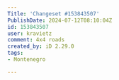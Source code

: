 ```yaml
---
Title: 'Changeset #153843507'
PublishDate: 2024-07-12T08:10:04Z
id: 153843507
user: kravietz
comment: 4x4 roads
created_by: iD 2.29.0
tags:
- Montenegro

---
```

